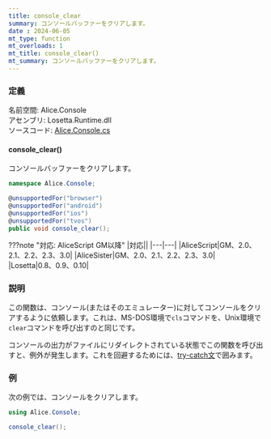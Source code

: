 ```yaml
---
title: console_clear
summary: コンソールバッファーをクリアします。
date : 2024-06-05
mt_type: function
mt_overloads: 1
mt_title: console_clear()
mt_summary: コンソールバッファーをクリアします。
---
```


### 定義
名前空間: Alice.Console<br/>
アセンブリ: Losetta.Runtime.dll<br/>
ソースコード: [Alice.Console.cs](https://github.com/WSOFT-Project/Losetta/blob/master/Losetta.Runtime/Alice.Console.cs)

#### console_clear()

コンソールバッファーをクリアします。

```cs title="AliceScript"
namespace Alice.Console;

@unsupportedFor("browser")
@unsupportedFor("android")
@unsupportedFor("ios")
@unsupportedFor("tvos")
public void console_clear();
```

???note "対応: AliceScript GM以降"
    |対応||
    |---|---|
    |AliceScript|GM、2.0、2.1、2.2、2.3、3.0|
    |AliceSister|GM、2.0、2.1、2.2、2.3、3.0|
    |Losetta|0.8、0.9、0.10|

### 説明

この関数は、コンソール(またはそのエミュレーター)に対してコンソールをクリアするように依頼します。これは、MS-DOS環境で`cls`コマンドを、Unix環境で`clear`コマンドを呼び出すのと同じです。

コンソールの出力がファイルにリダイレクトされている状態でこの関数を呼び出すと、例外が発生します。これを回避するためには、[try-catch文](../try-catch.md)で囲みます。

### 例
次の例では、コンソールをクリアします。

```cs title="AliceScript"
using Alice.Console;

console_clear();
```